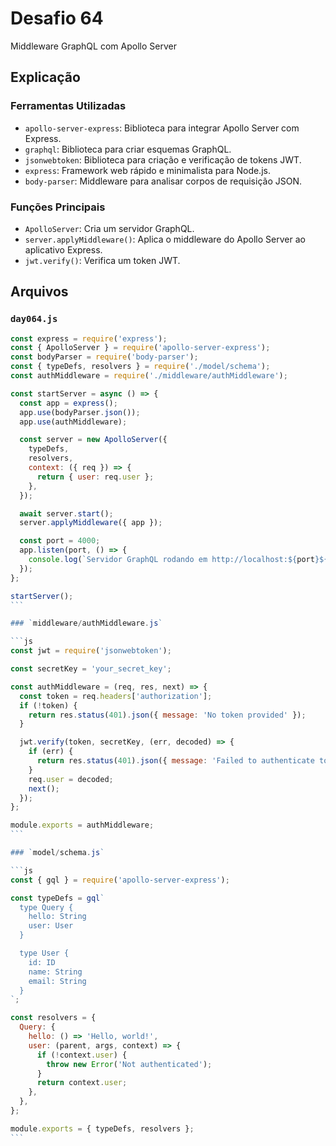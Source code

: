 # Desafio 64

Middleware GraphQL com Apollo Server

## Explicação

### Ferramentas Utilizadas

- `apollo-server-express`: Biblioteca para integrar Apollo Server com Express.
- `graphql`: Biblioteca para criar esquemas GraphQL.
- `jsonwebtoken`: Biblioteca para criação e verificação de tokens JWT.
- `express`: Framework web rápido e minimalista para Node.js.
- `body-parser`: Middleware para analisar corpos de requisição JSON.

### Funções Principais

- `ApolloServer`: Cria um servidor GraphQL.
- `server.applyMiddleware()`: Aplica o middleware do Apollo Server ao aplicativo Express.
- `jwt.verify()`: Verifica um token JWT.

## Arquivos

### `day064.js`

````js
const express = require('express');
const { ApolloServer } = require('apollo-server-express');
const bodyParser = require('body-parser');
const { typeDefs, resolvers } = require('./model/schema');
const authMiddleware = require('./middleware/authMiddleware');

const startServer = async () => {
  const app = express();
  app.use(bodyParser.json());
  app.use(authMiddleware);

  const server = new ApolloServer({
    typeDefs,
    resolvers,
    context: ({ req }) => {
      return { user: req.user };
    },
  });

  await server.start();
  server.applyMiddleware({ app });

  const port = 4000;
  app.listen(port, () => {
    console.log(`Servidor GraphQL rodando em http://localhost:${port}${server.graphqlPath}`);
  });
};

startServer();
```

### `middleware/authMiddleware.js`

```js
const jwt = require('jsonwebtoken');

const secretKey = 'your_secret_key';

const authMiddleware = (req, res, next) => {
  const token = req.headers['authorization'];
  if (!token) {
    return res.status(401).json({ message: 'No token provided' });
  }

  jwt.verify(token, secretKey, (err, decoded) => {
    if (err) {
      return res.status(401).json({ message: 'Failed to authenticate token' });
    }
    req.user = decoded;
    next();
  });
};

module.exports = authMiddleware;
```

### `model/schema.js`

```js
const { gql } = require('apollo-server-express');

const typeDefs = gql`
  type Query {
    hello: String
    user: User
  }

  type User {
    id: ID
    name: String
    email: String
  }
`;

const resolvers = {
  Query: {
    hello: () => 'Hello, world!',
    user: (parent, args, context) => {
      if (!context.user) {
        throw new Error('Not authenticated');
      }
      return context.user;
    },
  },
};

module.exports = { typeDefs, resolvers };
```